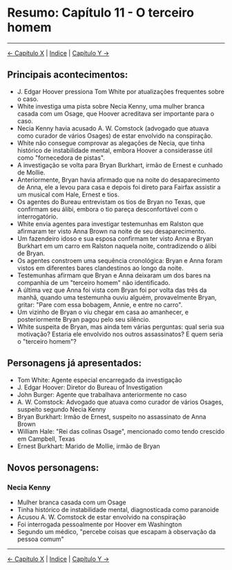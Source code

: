 # Resumo: Capítulo 11 - O terceiro homem
---
[← Capítulo X](assassinos_da_lua_das_flores_chapter_0X_resumo.md) | [Indice](README.md) | [Capítulo Y →](assassinos_da_lua_das_flores_chapter_0Y_resumo.md)

## Principais acontecimentos:
- J. Edgar Hoover pressiona Tom White por atualizações frequentes sobre o caso.
- White investiga uma pista sobre Necia Kenny, uma mulher branca casada com um Osage, que Hoover acreditava ser importante para o caso.
- Necia Kenny havia acusado A. W. Comstock (advogado que atuava como curador de vários Osages) de estar envolvido na conspiração.
- White não consegue comprovar as alegações de Necia, que tinha histórico de instabilidade mental, embora Hoover a considerasse útil como "fornecedora de pistas".
- A investigação se volta para Bryan Burkhart, irmão de Ernest e cunhado de Mollie.
- Anteriormente, Bryan havia afirmado que na noite do desaparecimento de Anna, ele a levou para casa e depois foi direto para Fairfax assistir a um musical com Hale, Ernest e tios.
- Os agentes do Bureau entrevistam os tios de Bryan no Texas, que confirmam seu álibi, embora o tio pareça desconfortável com o interrogatório.
- White envia agentes para investigar testemunhas em Ralston que afirmaram ter visto Anna Brown na noite de seu desaparecimento.
- Um fazendeiro idoso e sua esposa confirmam ter visto Anna e Bryan Burkhart em um carro em Ralston naquela noite, contradizendo o álibi de Bryan.
- Os agentes constroem uma sequência cronológica: Bryan e Anna foram vistos em diferentes bares clandestinos ao longo da noite.
- Testemunhas afirmam que Bryan e Anna deixaram um dos bares na companhia de um "terceiro homem" não identificado.
- A última vez que Anna foi vista com Bryan foi por volta das três da manhã, quando uma testemunha ouviu alguém, provavelmente Bryan, gritar: "Pare com essa bobagem, Annie, e entre no carro".
- Um vizinho de Bryan o viu chegar em casa ao amanhecer, e posteriormente Bryan pagou pelo seu silêncio.
- White suspeita de Bryan, mas ainda tem várias perguntas: qual seria sua motivação? Estaria ele envolvido nos outros assassinatos? E quem seria o "terceiro homem"?

## Personagens já apresentados:
- Tom White: Agente especial encarregado da investigação
- J. Edgar Hoover: Diretor do Bureau of Investigation
- John Burger: Agente que trabalhava anteriormente no caso
- A. W. Comstock: Advogado que atuava como curador de vários Osages, suspeito segundo Necia Kenny
- Bryan Burkhart: Irmão de Ernest, suspeito no assassinato de Anna Brown
- William Hale: "Rei das colinas Osage", mencionado como tendo crescido em Campbell, Texas
- Ernest Burkhart: Marido de Mollie, irmão de Bryan

## Novos personagens:

### Necia Kenny
- Mulher branca casada com um Osage
- Tinha histórico de instabilidade mental, diagnosticada como paranoide
- Acusou A. W. Comstock de estar envolvido na conspiração
- Foi interrogada pessoalmente por Hoover em Washington
- Segundo um médico, "percebe coisas que escapam à observação da pessoa comum" 
---
[← Capítulo X](assassinos_da_lua_das_flores_chapter_0X_resumo.md) | [Indice](README.md) | [Capítulo Y →](assassinos_da_lua_das_flores_chapter_0Y_resumo.md)